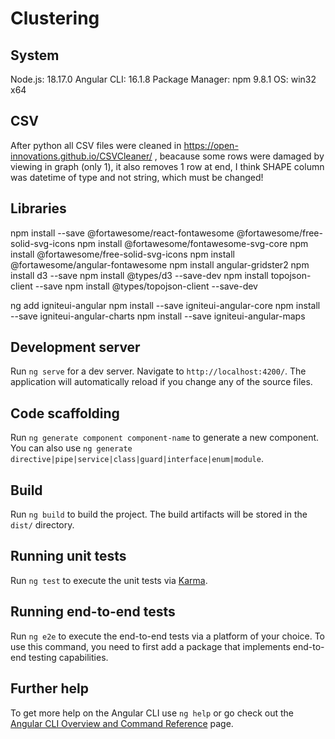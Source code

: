 # Clustering


## System

Node.js: 18.17.0
Angular CLI: 16.1.8
Package Manager: npm 9.8.1
OS: win32 x64

## CSV

After python all CSV files were cleaned in https://open-innovations.github.io/CSVCleaner/ , beacause some rows were damaged by viewing in graph (only 1), it also removes 1 row at end, I think SHAPE column was datetime of type and not string, which must be changed!

## Libraries

npm install --save @fortawesome/react-fontawesome @fortawesome/free-solid-svg-icons
npm install @fortawesome/fontawesome-svg-core
npm install @fortawesome/free-solid-svg-icons
npm install @fortawesome/angular-fontawesome
npm install angular-gridster2
npm install d3 --save
npm install @types/d3 --save-dev
npm install topojson-client --save
npm install @types/topojson-client --save-dev

ng add igniteui-angular
npm install --save igniteui-angular-core
npm install --save igniteui-angular-charts
npm install --save igniteui-angular-maps


## Development server

Run `ng serve` for a dev server. Navigate to `http://localhost:4200/`. The application will automatically reload if you change any of the source files.

## Code scaffolding

Run `ng generate component component-name` to generate a new component. You can also use `ng generate directive|pipe|service|class|guard|interface|enum|module`.

## Build

Run `ng build` to build the project. The build artifacts will be stored in the `dist/` directory.

## Running unit tests

Run `ng test` to execute the unit tests via [Karma](https://karma-runner.github.io).

## Running end-to-end tests

Run `ng e2e` to execute the end-to-end tests via a platform of your choice. To use this command, you need to first add a package that implements end-to-end testing capabilities.

## Further help

To get more help on the Angular CLI use `ng help` or go check out the [Angular CLI Overview and Command Reference](https://angular.io/cli) page.
